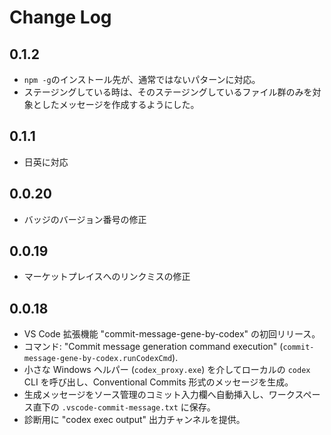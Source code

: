 # Change Log

## 0.1.2

- `npm -g`のインストール先が、通常ではないパターンに対応。
- ステージングしている時は、そのステージングしているファイル群のみを対象としたメッセージを作成するようにした。

## 0.1.1

- 日英に対応

## 0.0.20

- バッジのバージョン番号の修正

## 0.0.19

- マーケットプレイスへのリンクミスの修正

## 0.0.18

- VS Code 拡張機能 "commit-message-gene-by-codex" の初回リリース。
- コマンド: "Commit message generation command execution" (`commit-message-gene-by-codex.runCodexCmd`).
- 小さな Windows ヘルパー (`codex_proxy.exe`) を介してローカルの `codex` CLI を呼び出し、Conventional Commits 形式のメッセージを生成。
- 生成メッセージをソース管理のコミット入力欄へ自動挿入し、ワークスペース直下の `.vscode-commit-message.txt` に保存。
- 診断用に "codex exec output" 出力チャンネルを提供。

